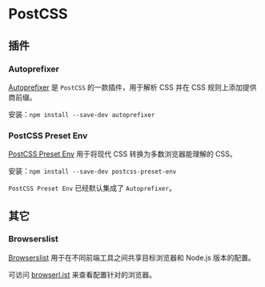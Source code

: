 # PostCSS

## 插件

### Autoprefixer

[Autoprefixer](https://github.com/postcss/autoprefixer) 是 `PostCSS` 的一款插件，用于解析 CSS 并在 CSS 规则上添加提供商前缀。

安装：`npm install --save-dev autoprefixer`

### PostCSS Preset Env

[PostCSS Preset Env](https://github.com/csstools/postcss-preset-env) 用于将现代 CSS 转换为多数浏览器能理解的 CSS。

安装：`npm install --save-dev postcss-preset-env`

`PostCSS Preset Env` 已经默认集成了 `Autoprefixer`。

## 其它

### Browserslist

[Browserslist](https://github.com/browserslist/browserslist) 用于在不同前端工具之间共享目标浏览器和 Node.js 版本的配置。

可访问 [browserl.ist](https://browserl.ist) 来查看配置针对的浏览器。
